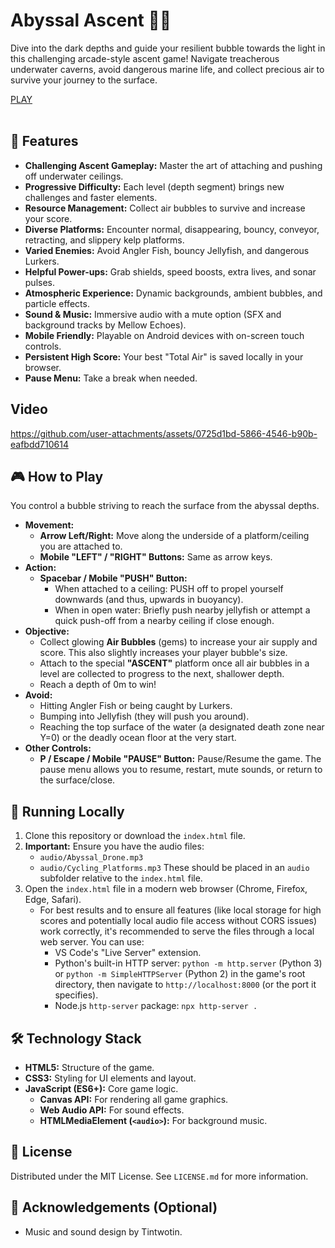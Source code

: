 # Abyssal Ascent 🌊🫧

Dive into the dark depths and guide your resilient bubble towards the light in this challenging arcade-style ascent game! Navigate treacherous underwater caverns, avoid dangerous marine life, and collect precious air to survive your journey to the surface.

<div align="left">
  <a href="https://htmlpreview.github.io/?https://raw.githubusercontent.com/tin2tin/Reach_for_the_Air/master/index_enhanced.html">PLAY</a><br><br>
</div>

## 🌟 Features

*   **Challenging Ascent Gameplay:** Master the art of attaching and pushing off underwater ceilings.
*   **Progressive Difficulty:** Each level (depth segment) brings new challenges and faster elements.
*   **Resource Management:** Collect air bubbles to survive and increase your score.
*   **Diverse Platforms:** Encounter normal, disappearing, bouncy, conveyor, retracting, and slippery kelp platforms.
*   **Varied Enemies:** Avoid Angler Fish, bouncy Jellyfish, and dangerous Lurkers.
*   **Helpful Power-ups:** Grab shields, speed boosts, extra lives, and sonar pulses.
*   **Atmospheric Experience:** Dynamic backgrounds, ambient bubbles, and particle effects.
*   **Sound & Music:** Immersive audio with a mute option (SFX and background tracks by Mellow Echoes).
*   **Mobile Friendly:** Playable on Android devices with on-screen touch controls.
*   **Persistent High Score:** Your best "Total Air" is saved locally in your browser.
*   **Pause Menu:** Take a break when needed.

## Video

https://github.com/user-attachments/assets/0725d1bd-5866-4546-b90b-eafbdd710614

## 🎮 How to Play

You control a bubble striving to reach the surface from the abyssal depths.

*   **Movement:**
    *   **Arrow Left/Right:** Move along the underside of a platform/ceiling you are attached to.
    *   **Mobile "LEFT" / "RIGHT" Buttons:** Same as arrow keys.
*   **Action:**
    *   **Spacebar / Mobile "PUSH" Button:**
        *   When attached to a ceiling: PUSH off to propel yourself downwards (and thus, upwards in buoyancy).
        *   When in open water: Briefly push nearby jellyfish or attempt a quick push-off from a nearby ceiling if close enough.
*   **Objective:**
    *   Collect glowing **Air Bubbles** (gems) to increase your air supply and score. This also slightly increases your player bubble's size.
    *   Attach to the special **"ASCENT"** platform once all air bubbles in a level are collected to progress to the next, shallower depth.
    *   Reach a depth of 0m to win!
*   **Avoid:**
    *   Hitting Angler Fish or being caught by Lurkers.
    *   Bumping into Jellyfish (they will push you around).
    *   Reaching the top surface of the water (a designated death zone near Y=0) or the deadly ocean floor at the very start.
*   **Other Controls:**
    *   **P / Escape / Mobile "PAUSE" Button:** Pause/Resume the game. The pause menu allows you to resume, restart, mute sounds, or return to the surface/close.

## 🚀 Running Locally

1.  Clone this repository or download the `index.html` file.
2.  **Important:** Ensure you have the audio files:
    *   `audio/Abyssal_Drone.mp3`
    *   `audio/Cycling_Platforms.mp3`
    These should be placed in an `audio` subfolder relative to the `index.html` file.
3.  Open the `index.html` file in a modern web browser (Chrome, Firefox, Edge, Safari).
    *   For best results and to ensure all features (like local storage for high scores and potentially local audio file access without CORS issues) work correctly, it's recommended to serve the files through a local web server. You can use:
        *   VS Code's "Live Server" extension.
        *   Python's built-in HTTP server: `python -m http.server` (Python 3) or `python -m SimpleHTTPServer` (Python 2) in the game's root directory, then navigate to `http://localhost:8000` (or the port it specifies).
        *   Node.js `http-server` package: `npx http-server .`

## 🛠️ Technology Stack

*   **HTML5:** Structure of the game.
*   **CSS3:** Styling for UI elements and layout.
*   **JavaScript (ES6+):** Core game logic.
    *   **Canvas API:** For rendering all game graphics.
    *   **Web Audio API:** For sound effects.
    *   **HTMLMediaElement (`<audio>`):** For background music.

## 📜 License

Distributed under the MIT License. See `LICENSE.md` for more information.


## 🙏 Acknowledgements (Optional)

*   Music and sound design by Tintwotin.
